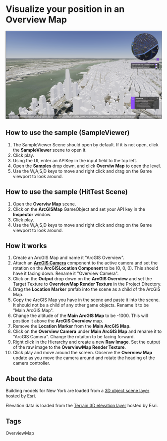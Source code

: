 # Visualize your position in an Overview Map

![Image of Overview Map](OverviewMap.png)

## How to use the sample (SampleViewer)

1. The SampleViewer Scene should open by default. If it is not open, click the **SampleViewer** scene to open it.
2. Click play.
3. Using the UI, enter an APIKey in the input field to the top left. 
4. Open the **Samples** drop down, and click **Overviw Map** to open the level.
5. Use the W,A,S,D keys to move and right click and drag on the Game viewport to look around.

## How to use the sample (HitTest Scene)

1. Open the **Overviw Map** scene.
2. Click on the **ArcGISMap** GameObject and set your API key in the **Inspector** window. 
3. Click play.
4. Use the W,A,S,D keys to move and right click and drag on the Game viewport to look around.

## How it works

1. Create an ArcGIS Map and name it "ArcGIS Overview".
2. Attach an [**ArcGIS Camera**](https://developers.arcgis.com/unity/maps/camera/#arcgis-camera) component to the active camera and set the rotation on the **ArcGISLocation Component** to be (0, 0, 0). This should have it facing down. Rename it "Overview Camera".
3. Click on the **Output** drop down on the **ArcGIS Overview** and set the Target Texture to **OverviewMap Render Texture** in the Project Directory.
4. Drag the **Location Marker** prefab into the scene as a child of the ArcGIS Map.
5. Copy the ArcGIS Map you have in the scene and paste it into the scene. It should not be a child of any other game objects. Rename it to be "Main ArcGIS Map".
6. Change the altitude of the **Main ArcGIS Map** to be -1000. This will position it above the **ArcGIS Overview** map.
7. Remove the **Location Marker** from the **Main ArcGIS Map**.
8. Click on the **Overview Camera** under **Main ArcGIS Map** and rename it to "ArcGIS Camera". Change the rotaiton to be facing forward.
9. Right click in the Hierarchy and create a new **Raw Image**. Set the output of the raw image to the **OverviewMap Render Texture**.
10. Click play and move around the screen. Observe the **Overview Map** update as you move the camera around and rotate the heading of the camera controller.

## About the data

Building models for New York are loaded from a [3D object scene layer](https://tiles.arcgis.com/tiles/z2tnIkrLQ2BRzr6P/arcgis/rest/services/New_York_LoD2_3D_Buildings/SceneServer/layers/0) hosted by Esri.

Elevation data is loaded from the [Terrain 3D elevation layer](https://www.arcgis.com/home/item.html?id=7029fb60158543ad845c7e1527af11e4) hosted by Esri.

## Tags

OverviewMap

